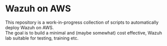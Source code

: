 # Wazuh on AWS

This repository is a work-in-progress collection of scripts to automatically deploy Wazuh on AWS.  
The goal is to build a minimal and (maybe somewhat) cost effective, Wazuh lab suitable for testing, training etc.
